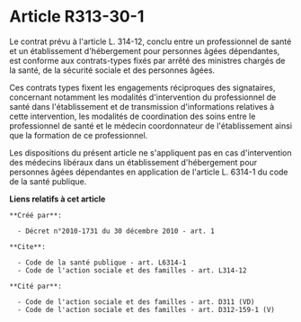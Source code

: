 # Article R313-30-1

Le contrat prévu à l'article L. 314-12, conclu entre un professionnel de santé et un établissement d'hébergement pour
personnes âgées dépendantes, est conforme aux contrats-types fixés par arrêté des ministres chargés de la santé, de la
sécurité sociale et des personnes âgées. 

Ces contrats types fixent les engagements réciproques des signataires, concernant notamment les modalités d'intervention du
professionnel de santé dans l'établissement et de transmission d'informations relatives à cette intervention, les modalités
de coordination des soins entre le professionnel de santé et le médecin coordonnateur de l'établissement ainsi que la
formation de ce professionnel. 

Les dispositions du présent article ne s'appliquent pas en cas d'intervention des médecins libéraux dans un établissement
d'hébergement pour personnes âgées dépendantes en application de l'article L. 6314-1 du code de la santé publique.

**Liens relatifs à cet article**

	**Créé par**:

	  - Décret n°2010-1731 du 30 décembre 2010 - art. 1

	**Cite**:

	  - Code de la santé publique - art. L6314-1
	  - Code de l'action sociale et des familles - art. L314-12

	**Cité par**:

	  - Code de l'action sociale et des familles - art. D311 (VD)
	  - Code de l'action sociale et des familles - art. D312-159-1 (V)
